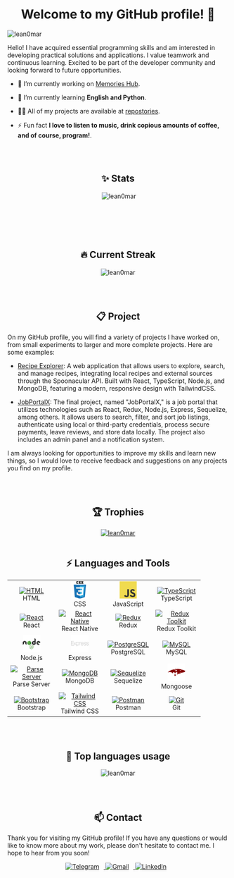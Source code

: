 <h1 align="center">Welcome to my GitHub profile! 👋</h1>  
  
<p align="left"> <img src="https://komarev.com/ghpvc/?username=lean0mar&label=Profile%20views&color=0e75b6&style=flat" alt="lean0mar" /> </p>

Hello! I have acquired essential programming skills and am interested in developing practical solutions and applications. I value teamwork and continuous learning. Excited to be part of the developer community and looking forward to future opportunities.

-   🔭 I’m currently working on [Memories Hub](https://github.com/Lean0mar/Memories-Hub).

-   🌱 I’m currently learning **English and Python**.

-   👨‍💻 All of my projects are available at [repostories](https://github.com/Lean0mar?tab=repositories).

-   ⚡ Fun fact **I love to listen to music, drink copious amounts of coffee, and of course, program!**.

<br>
<br>
<h2 align="center">✨ Stats</h2>
<p align="center">&nbsp;<img align="center" src="https://github-readme-stats.vercel.app/api?username=lean0mar&show_icons=true&locale=en" alt="lean0mar" /></p>
<br>
<br>

<br>
<br>
<h2 align="center">🔥 Current Streak</h2>
<p align="center"><img align="center" src="https://github-readme-streak-stats.herokuapp.com/?user=lean0mar&" alt="lean0mar" /></p>
<br>
<br>

<h2 align="center">📋 Project</h2>

On my GitHub profile, you will find a variety of projects I have worked on, from small experiments to larger and more complete projects. Here are some examples:

-   [Recipe Explorer](https://github.com/lean0mar/recipe-explorer): A web application that allows users to explore, search, and manage recipes, integrating local recipes and external sources through the Spoonacular API. Built with React, TypeScript, Node.js, and MongoDB, featuring a modern, responsive design with TailwindCSS.

-   [JobPortalX](https://github.com/Lean0mar/JobPortalX): The final project, named "JobPortalX," is a job portal that utilizes technologies such as React, Redux, Node.js, Express, Sequelize, among others. It allows users to search, filter, and sort job listings, authenticate using local or third-party credentials, process secure payments, leave reviews, and store data locally. The project also includes an admin panel and a notification system.

I am always looking for opportunities to improve my skills and learn new things, so I would love to receive feedback and suggestions on any projects you find on my profile.

<br>
<br>
<h2 align="center">🏆 Trophies</h2>
<p align="center"> <a href="https://github.com/ryo-ma/github-profile-trophy"><img src="https://github-profile-trophy.vercel.app/?username=lean0mar" alt="lean0mar " /></a> 
<br>
<br>

<h2 align="center">⚡ Languages and Tools</h2>
<table align="center">
  <tr>
    <td align="center" width="96">
      <a href="https://www.w3.org/html/" target="_blank">
        <img src="https://www.vectorlogo.zone/logos/w3_html5/w3_html5-icon.svg" alt="HTML" width="40" height="40"/>
      </a>
      <br>HTML
    </td>
    <td align="center" width="96">
      <a href="https://www.w3schools.com/css/" target="_blank">
        <img src="https://raw.githubusercontent.com/devicons/devicon/master/icons/css3/css3-original-wordmark.svg" alt="CSS" width="40" height="40"/>
      </a>
      <br>CSS
    </td>
    <td align="center" width="96">
      <a href="https://developer.mozilla.org/en-US/docs/Web/JavaScript" target="_blank">
        <img src="https://raw.githubusercontent.com/devicons/devicon/master/icons/javascript/javascript-original.svg" alt="JavaScript" width="40" height="40"/>
      </a>
      <br>JavaScript
    </td>
    <td align="center" width="96">
      <a href="https://www.typescriptlang.org/" target="_blank">
        <img src="https://www.vectorlogo.zone/logos/typescriptlang/typescriptlang-icon.svg" alt="TypeScript" width="40" height="40"/>
      </a>
      <br>TypeScript
    </td>
  </tr>
  <tr>
    <td align="center" width="96">
      <a href="https://reactjs.org/" target="_blank">
        <img src="https://www.vectorlogo.zone/logos/reactjs/reactjs-icon.svg" alt="React" width="40" height="40"/>
      </a>
      <br>React
    </td>
    <td align="center" width="96">
      <a href="https://reactnative.dev/" target="_blank">
        <img src="https://www.vectorlogo.zone/logos/reactjs/reactjs-icon.svg" alt="React Native" width="40" height="40"/>
      </a>
      <br>React Native
    </td>
    <td align="center" width="96">
      <a href="https://redux.js.org/" target="_blank">
        <img src="https://raw.githubusercontent.com/manuelbieh/logo-file-icons/6a172ce5a46ecfafe5db7f2ec624f4602cde9b8e/icons/redux.svg" alt="Redux" width="40" height="40"/>
      </a>
      <br>Redux
    </td>
    <td align="center" width="96">
      <a href="https://redux-toolkit.js.org/" target="_blank">
        <img src="https://raw.githubusercontent.com/manuelbieh/logo-file-icons/6a172ce5a46ecfafe5db7f2ec624f4602cde9b8e/icons/redux.svg" alt="Redux Toolkit" width="40" height="40"/>
      </a>
      <br>Redux Toolkit
    </td>
  </tr>
  <tr>
    <td align="center" width="96">
      <a href="https://nodejs.dev/en/" target="_blank">
        <img src="https://raw.githubusercontent.com/devicons/devicon/master/icons/nodejs/nodejs-original-wordmark.svg" alt="Node.js" width="40" height="40"/>
      </a>
      <br>Node.js
    </td>
    <td align="center" width="96">
      <a href="https://expressjs.com/en/5x/api.html" target="_blank">
        <img src="express.svg" alt="Express" width="40" height="40"/>
      </a>
      <br>Express
    </td>
    <td align="center" width="96">
      <a href="https://www.postgresql.org" target="_blank">
        <img src="https://www.vectorlogo.zone/logos/postgresql/postgresql-icon.svg" alt="PostgreSQL" width="40" height="40"/>
      </a>
      <br>PostgreSQL
    </td>
    <td align="center" width="96">
      <a href="https://www.mysql.com/" target="_blank" rel="nofollow">
        <img src="https://www.vectorlogo.zone/logos/mysql/mysql-icon.svg" alt="MySQL" width="40" height="40"/>
      </a>
      <br>MySQL
    </td>
  </tr>
  <tr>
    <td align="center" width="96">
      <a href="https://parseplatform.org/" target="_blank">
        <img src="https://www.vectorlogo.zone/logos/parseplatform/parseplatform-icon.svg" alt="Parse Server" width="40" height="40"/>
      </a>
      <br>Parse Server
    </td>
    <td align="center" width="96">
      <a href="https://www.mongodb.com/" target="_blank">
        <img src="https://www.vectorlogo.zone/logos/mongodb/mongodb-icon.svg" alt="MongoDB" width="40" height="40"/>
      </a>
      <br>MongoDB
    </td>
    <td align="center" width="96">
      <a href="https://sequelize.org/" target="_blank">
        <img src="https://www.vectorlogo.zone/logos/sequelizejs/sequelizejs-icon.svg" alt="Sequelize" width="40" height="40"/>
      </a>
      <br>Sequelize
    </td>
    <td align="center" width="96">
      <a href="https://mongoosejs.com/" target="_blank">
        <img src="https://raw.githubusercontent.com/devicons/devicon/ca28c779441053191ff11710fe24a9e6c23690d6/icons/mongoose/mongoose-original.svg" alt="Mongoose" width="40" height="40"/>
      </a>
      <br>Mongoose
    </td>
  </tr>
  <tr>
    <td align="center" width="96">
      <a href="https://getbootstrap.com" target="_blank">
        <img src="https://www.vectorlogo.zone/logos/getbootstrap/getbootstrap-icon.svg" alt="Bootstrap" width="40" height="40"/>
      </a>
      <br>Bootstrap
    </td>
    <td align="center" width="96">
      <a href="https://tailwindcss.com/" target="_blank">
        <img src="https://www.vectorlogo.zone/logos/tailwindcss/tailwindcss-icon.svg" alt="Tailwind CSS" width="40" height="40"/>
      </a>
      <br>Tailwind CSS
    </td>
    <td align="center" width="96">
      <a href="https://www.postman.com/" target="_blank">
        <img src="https://www.vectorlogo.zone/logos/getpostman/getpostman-icon.svg" alt="Postman" width="40" height="40"/>
      </a>
      <br>Postman
    </td>
    <td align="center" width="96">
      <a href="https://git-scm.com/" target="_blank">
        <img src="https://www.vectorlogo.zone/logos/git-scm/git-scm-icon.svg" alt="Git" width="40" height="40"/>
      </a>
      <br>Git
    </td>
  </tr>
</table>

<br>
<br>
<h2 align="center">📓 Top languages usage</h2>
<p align="center"><img src="https://github-readme-stats.vercel.app/api/top-langs?username=lean0mar&show_icons=true&locale=en&layout=compact" alt="lean0mar" /></p>
<br>
<br>

<h2 align="center">📫 Contact</h2>

Thank you for visiting my GitHub profile! If you have any questions or would like to know more about my work, please don't hesitate to contact me. I hope to hear from you soon!

<p align="center">
  <a href="https://t.me/lean0mar">
    <img alt="Telegram" width="22px" src="https://www.vectorlogo.zone/logos/telegram/telegram-icon.svg" style="margin-right: 10px;"/>
  </a>
  <a href="mailto:lm.martinez.leandro@gmail.com">
    <img alt="Gmail" width="22px" src="https://www.vectorlogo.zone/logos/gmail/gmail-icon.svg" style="margin-right: 10px;"/>
  </a>
  <a href="https://www.linkedin.com/in/lean0mar">
    <img alt="LinkedIn" width="22px" src="https://raw.githubusercontent.com/rahuldkjain/github-profile-readme-generator/master/src/images/icons/Social/linked-in-alt.svg" style="margin-right: 10px;"/>
  </a>
</p>